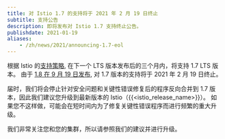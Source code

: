 ```yaml
---
title: 对 Istio 1.7 的支持将于 2021 年 2 月 19 日终止
subtitle: 支持公告
description: 即将发布对 Istio 1.7 支持终止公告。
publishdate: 2021-01-19
aliases:
    - /zh/news/2021/announcing-1.7-eol
---
```


根据 Istio 的[支持策略](/zh/docs/releases/supported-releases#supported-releases/), 在下一个 LTS 版本发布后的三个月内，将支持 1.7 LTS 版本。 由于 [1.8 在 9 月 19 日发布](/zh/news/releases/1.8.x/announcing-1.8/), 对 1.7 版本的支持将于 2021 年 2 月 19 日终止。

届时，我们将会停止针对安全问题和关键性错误修复后的程序反向合并到 1.7 版本，因此我们建议您升级到最新版本的 Istio（{{<istio_release_name>}}）。 如果您不这样做，可能会在短时间内为了修复关键性错误程序而进行频繁的重大升级。

我们非常关注您和您的集群，所以请参照我们的建议并进行升级。
